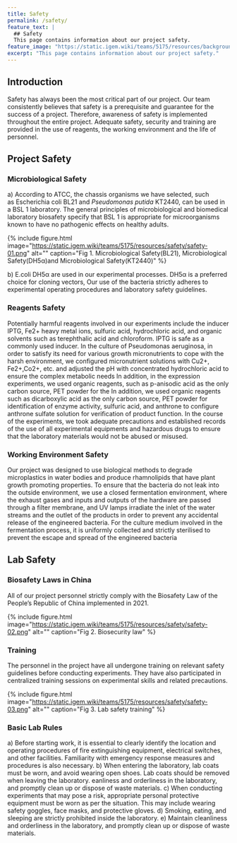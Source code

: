 ```yaml
---
title: Safety
permalink: /safety/
feature_text: |
  ## Safety
  This page contains information about our project safety.
feature_image: "https://static.igem.wiki/teams/5175/resources/background/bg-safety.jpg"
excerpt: "This page contains information about our project safety."
---
```


## Introduction

Safety has always been the most critical part of our project. Our team consistently believes that safety is a prerequisite and guarantee for the success of a project. Therefore, awareness of safety is implemented throughout the entire project. Adequate safety, security and training are provided in the use of reagents, the working environment and the life of personnel.

## Project Safety

### Microbiological Safety

a) According to ATCC, the chassis organisms we have selected, such as Escherichia coli BL21 and *Pseudomonas putida* KT2440, can be used in a BSL 1 laboratory. The general principles of microbiological and biomedical laboratory biosafety specify that BSL 1 is appropriate for microorganisms known to have no pathogenic effects on healthy adults.


{% include figure.html image="https://static.igem.wiki/teams/5175/resources/safety/safety-01.png" alt="" caption="Fig 1. Microbiological Safety(BL21), Microbiological Safety(DH5α)and Microbiological Safety(KT2440)" %}

b) E.coli DH5α are used in our experimental processes. DH5α is a preferred choice for cloning vectors, Our use of the bacteria strictly adheres to experimental operating procedures and laboratory safety guidelines.

### Reagents Safety

Potentially harmful reagents involved in our experiments include the inducer IPTG, Fe2+ heavy metal ions, sulfuric acid, hydrochloric acid, and organic solvents such as terephthalic acid and chloroform. IPTG is safe as a commonly used inducer. In the culture of Pseudomonas aeruginosa, in order to satisfy its need for various growth micronutrients to cope with the harsh environment, we configured micronutrient solutions with Cu2+, Fe2+,Co2+, etc. and adjusted the pH with concentrated hydrochloric acid to ensure the complex metabolic needs In addition, in the expression experiments, we used organic reagents, such as p-anisodic acid as the only carbon source, PET powder for the In addition, we used organic reagents such as dicarboxylic acid as the only carbon source, PET powder for identification of enzyme activity, sulfuric acid, and anthrone to configure anthrone sulfate solution for verification of product function. In the course of the experiments, we took adequate precautions and established records of the use of all experimental equipments and hazardous drugs to ensure that the laboratory materials would not be abused or misused.

### Working Environment Safety

Our project was designed to use biological methods to degrade microplastics in water bodies and produce rhamnolipids that have plant growth promoting properties. To ensure that the bacteria do not leak into the outside environment, we use a closed fermentation environment, where the exhaust gases and inputs and outputs of the hardware are passed through a filter membrane, and UV lamps irradiate the inlet of the water streams and the outlet of the products in order to prevent any accidental release of the engineered bacteria. For the culture medium involved in the fermentation process, it is uniformly collected and strictly sterilised to prevent the escape and spread of the engineered bacteria	

## Lab Safety

### Biosafety Laws in China

All of our project personnel strictly comply with the Biosafety Law of the People’s Republic of China implemented in 2021.

{% include figure.html image="https://static.igem.wiki/teams/5175/resources/safety/safety-02.png" alt="" caption="Fig 2. Biosecurity law" %}

### Training

The personnel in the project have all undergone training on relevant safety guidelines before conducting experiments. They have also participated in centralized training sessions on experimental skills and related precautions.

{% include figure.html image="https://static.igem.wiki/teams/5175/resources/safety/safety-03.png" alt="" caption="Fig 3. Lab safety training" %}

### Basic Lab Rules

a) Before starting work, it is essential to clearly identify the location and operating procedures of fire extinguishing equipment, electrical switches, and other facilities. Familiarity with emergency response measures and procedures is also necessary.
b) When entering the laboratory, lab coats must be worn, and avoid wearing open shoes. Lab coats should be removed when leaving the laboratory. eanliness and orderliness in the laboratory, and promptly clean up or dispose of waste materials.
c) When conducting experiments that may pose a risk, appropriate personal protective equipment must be worn as per the situation. This may include wearing safety goggles, face masks, and protective gloves.
d) Smoking, eating, and sleeping are strictly prohibited inside the laboratory.
e) Maintain cleanliness and orderliness in the laboratory, and promptly clean up or dispose of waste materials.